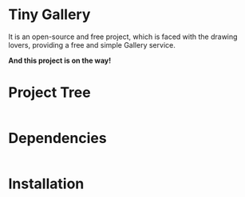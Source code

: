 # Tiny Gallery
It is an open-source and free project, which is faced with the drawing lovers, providing a free and simple Gallery service.


**And this project is on the way!**

# Project Tree

```
```
# Dependencies

```
```

# Installation 
